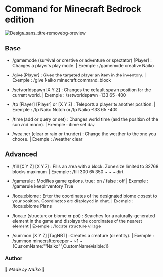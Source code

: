 # Command for Minecraft Bedrock edition

![Design_sans_titre-removebg-preview](https://github.com/user-attachments/assets/170a7614-3b34-4972-ab20-c262ce8d4252)

## Base

- /gamemode (survival or creative or adventure or spectator) [Player] : Changes a player's play mode. | Exemple : /gamemode creative Naiko

- /give [Player] : Gives the targeted player an item in the inventory. | Exemple : /give Naiko minecraft:command_block

- /setworldspawn [X Y Z] : Changes the default spawn position for the current world. | Exemple : /setworldspawn -133 65 -400

- /tp [Player] [Player] or [X Y Z] : Teleports a player to another position. | Exemple : /tp Naiko Notch or /tp Naiko -133 65 -400

- /time (add or query or set) : Changes world time (and the position of the sun and moon). | Exemple : /time set day

- /weather (clear or rain or thunder) : Change the weather to the one you choose. | Exemple : /weather clear

## Advanced

-  /fill [X Y Z] [X Y Z] <Block> : Fills an area with a block. Zone size limited to 32768 blocks maximum. | Exemple : /fill 300 65 350 ~ ~ ~ dirt

-  /gamerule : Modifies game options. true : on / false : off | Exemple : /gamerule keepInventory True

-  /locatebiome <biome> : Enter the coordinates of the designated biome closest to your position. Coordinates are displayed in chat. | Exemple : /locatebiome Plains

-  /locate (structure or biome or poi) : Searches for a naturally-generated element in the game and displays the coordinates of the nearest element | Exemple : /locate structure village

-  /summon <Entity> [X Y Z] [TagNBT] : Creates a creature (or entity). | Exemple : /summon minecraft:creeper ~ ~1 ~ {CustomName:"\"Naiko\"",CustomNameVisible:1}


### Author

🔸 𝘔𝘢𝘥𝘦 𝘣𝘺 𝘕𝘢𝘪𝘬𝘰 🔸
